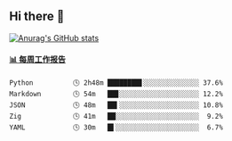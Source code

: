 ## Hi there 👋

[![Anurag's GitHub stats](https://github-readme-stats-orilights.vercel.app/api?username=orilights)](https://github.com/anuraghazra/github-readme-stats)

<!--
**OriLight152/OriLight152** is a ✨ _special_ ✨ repository because its `README.md` (this file) appears on your GitHub profile.

Here are some ideas to get you started:

- 🔭 I’m currently working on ...
- 🌱 I’m currently learning ...
- 👯 I’m looking to collaborate on ...
- 🤔 I’m looking for help with ...
- 💬 Ask me about ...
- 📫 How to reach me: ...
- 😄 Pronouns: ...
- ⚡ Fun fact: ...
-->

<!-- waka-box start -->
#### <a href="https://gist.github.com/92c8d5b388768c10efcba86e82b7c4fb" target="_blank">📊 每周工作报告</a>
```text
Python          🕓 2h48m ████████▋░░░░░░░░░░░░░░ 37.6%
Markdown        🕓 54m   ██▊░░░░░░░░░░░░░░░░░░░░ 12.2%
JSON            🕓 48m   ██▍░░░░░░░░░░░░░░░░░░░░ 10.8%
Zig             🕓 41m   ██░░░░░░░░░░░░░░░░░░░░░  9.2%
YAML            🕓 30m   █▌░░░░░░░░░░░░░░░░░░░░░  6.7%
```
<!-- Powered by https://github.com/journey-ad/waka-box-go . -->
<!-- waka-box end -->

